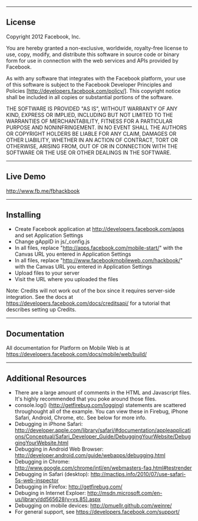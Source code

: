 --------
License
--------
Copyright 2012 Facebook, Inc.

You are hereby granted a non-exclusive, worldwide, royalty-free license to use, copy, modify, and distribute this software in source code or binary form for use in connection with the web services and APIs provided by Facebook.

As with any software that integrates with the Facebook platform, your use of this software is subject to the Facebook Developer Principles and Policies [http://developers.facebook.com/policy/]. This copyright notice shall be included in all copies or substantial portions of the software.

THE SOFTWARE IS PROVIDED "AS IS", WITHOUT WARRANTY OF ANY KIND, EXPRESS OR IMPLIED, INCLUDING BUT NOT LIMITED TO THE WARRANTIES OF MERCHANTABILITY, FITNESS FOR A PARTICULAR PURPOSE AND NONINFRINGEMENT. IN NO EVENT SHALL THE AUTHORS OR COPYRIGHT HOLDERS BE LIABLE FOR ANY CLAIM, DAMAGES OR OTHER LIABILITY, WHETHER IN AN ACTION OF CONTRACT, TORT OR OTHERWISE, ARISING FROM, OUT OF OR IN CONNECTION WITH THE SOFTWARE OR THE USE OR OTHER DEALINGS IN THE SOFTWARE.

--------
Live Demo
--------
http://www.fb.me/fbhackbook


--------
Installing
--------
- Create Facebook application at http://developers.facebook.com/apps and set Application Settings
- Change gAppID in js/_config.js
- In all files, replace "http://apps.facebook.com/mobile-start/" with the Canvas URL you entered in Application Settings
- In all files, replace "http://www.facebookmobileweb.com/hackbook/" with the Canvas URL you entered in Application Settings
- Upload files to your server
- Visit the URL where you uploaded the files

Note: Credits will not work out of the box since it requires server-side integration.  See the docs at https://developers.facebook.com/docs/creditsapi/ for a tutorial that describes setting up Credits.


--------
Documentation
--------
All documentation for Platform on Mobile Web is at https://developers.facebook.com/docs/mobile/web/build/


--------
Additional Resources
--------
- There are a large amount of comments in the HTML and Javascript files.  It's highly recommended that you poke around those files.
- console.log() (http://getfirebug.com/logging) statements are scattered throughought all of the example.  You can view these in Firebug, iPhone Safari, Android, Chrome, etc.  See below for more info.
- Debugging in iPhone Safari: http://developer.apple.com/library/safari/#documentation/appleapplications/Conceptual/Safari_Developer_Guide/DebuggingYourWebsite/DebuggingYourWebsite.html
- Debugging in Android Web Browser: http://developer.android.com/guide/webapps/debugging.html
- Debugging in Chrome: http://www.google.com/chrome/intl/en/webmasters-faq.html#testrender
- Debugging in Safari (desktop): http://mactips.info/2010/07/use-safari-5s-web-inspector
- Debugging in Firefox: http://getfirebug.com/
- Debuging in Internet Exploer: http://msdn.microsoft.com/en-us/library/dd565628(v=vs.85).aspx
- Debugging on mobile devices: http://pmuellr.github.com/weinre/
- For general support, see https://developers.facebook.com/support/
